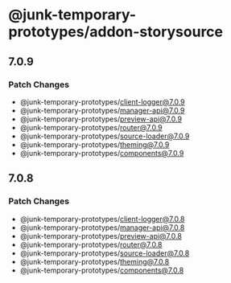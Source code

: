 # @junk-temporary-prototypes/addon-storysource

## 7.0.9

### Patch Changes

- @junk-temporary-prototypes/client-logger@7.0.9
- @junk-temporary-prototypes/manager-api@7.0.9
- @junk-temporary-prototypes/preview-api@7.0.9
- @junk-temporary-prototypes/router@7.0.9
- @junk-temporary-prototypes/source-loader@7.0.9
- @junk-temporary-prototypes/theming@7.0.9
- @junk-temporary-prototypes/components@7.0.9

## 7.0.8

### Patch Changes

- @junk-temporary-prototypes/client-logger@7.0.8
- @junk-temporary-prototypes/manager-api@7.0.8
- @junk-temporary-prototypes/preview-api@7.0.8
- @junk-temporary-prototypes/router@7.0.8
- @junk-temporary-prototypes/source-loader@7.0.8
- @junk-temporary-prototypes/theming@7.0.8
- @junk-temporary-prototypes/components@7.0.8
